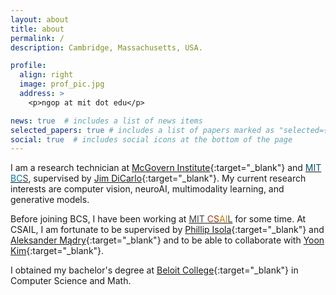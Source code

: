 ```yaml
---
layout: about
title: about
permalink: /
description: Cambridge, Massachusetts, USA.

profile:
  align: right
  image: prof_pic.jpg
  address: >
    <p>ngop at mit dot edu</p>

news: true  # includes a list of news items
selected_papers: true # includes a list of papers marked as "selected={true}"
social: true  # includes social icons at the bottom of the page
---
```

I am a research technician at [McGovern Institute](https://mcgovern.mit.edu/){:target="\_blank"} and <a href="https://bcs.mit.edu/" target="_blank"><span style="color:#02516f">MIT</span> <span style="color:#01789b">BC</span><span style="color:#414244">S</span></a>, supervised by [Jim DiCarlo](https://mcgovern.mit.edu/profile/james-dicarlo/){:target="\_blank"}. My current research interests are computer vision, neuroAI, multimodality learning, and generative models.

Before joining BCS, I have been working at <a href="https://www.csail.mit.edu/" target="_blank"><span style="color:#414244">MIT</span> <span style="color:#983B0D">CS</span><span style="color:#C4800A">AI</span><span style="color:#414244">L</span></a> for some time. At CSAIL, I am fortunate to be supervised by [Phillip Isola](http://web.mit.edu/phillipi/){:target="\_blank"} and [Aleksander Mądry](https://people.csail.mit.edu/madry/){:target="\_blank"} and to be able to collaborate with [Yoon Kim](https://people.csail.mit.edu/yoonkim/){:target="\_blank"}.

I obtained my bachelor's degree at [Beloit College](https://www.beloit.edu/){:target="\_blank"} in Computer Science and Math.
